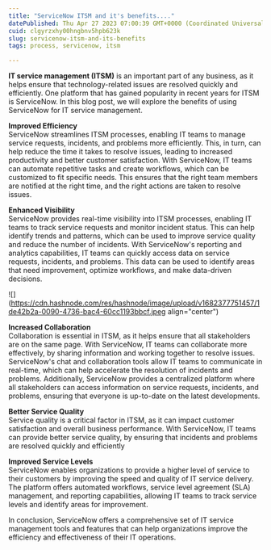 ```yaml
---
title: "ServiceNow ITSM and it's benefits...."
datePublished: Thu Apr 27 2023 07:00:39 GMT+0000 (Coordinated Universal Time)
cuid: clgyrzxhy00hngbnv5hpb623k
slug: servicenow-itsm-and-its-benefits
tags: process, servicenow, itsm

---
```


**IT service management (ITSM)** is an important part of any business, as it helps ensure that technology-related issues are resolved quickly and efficiently. One platform that has gained popularity in recent years for ITSM is ServiceNow. In this blog post, we will explore the benefits of using ServiceNow for IT service management.  
  
**Improved Efficiency**  
ServiceNow streamlines ITSM processes, enabling IT teams to manage service requests, incidents, and problems more efficiently. This, in turn, can help reduce the time it takes to resolve issues, leading to increased productivity and better customer satisfaction. With ServiceNow, IT teams can automate repetitive tasks and create workflows, which can be customized to fit specific needs. This ensures that the right team members are notified at the right time, and the right actions are taken to resolve issues.  
  
**Enhanced Visibility**  
ServiceNow provides real-time visibility into ITSM processes, enabling IT teams to track service requests and monitor incident status. This can help identify trends and patterns, which can be used to improve service quality and reduce the number of incidents. With ServiceNow's reporting and analytics capabilities, IT teams can quickly access data on service requests, incidents, and problems. This data can be used to identify areas that need improvement, optimize workflows, and make data-driven decisions.

![](https://cdn.hashnode.com/res/hashnode/image/upload/v1682377751457/1de42b2a-0090-4736-bac4-60cc1193bbcf.jpeg align="center")

  
**Increased Collaboration**  
Collaboration is essential in ITSM, as it helps ensure that all stakeholders are on the same page. With ServiceNow, IT teams can collaborate more effectively, by sharing information and working together to resolve issues. ServiceNow's chat and collaboration tools allow IT teams to communicate in real-time, which can help accelerate the resolution of incidents and problems. Additionally, ServiceNow provides a centralized platform where all stakeholders can access information on service requests, incidents, and problems, ensuring that everyone is up-to-date on the latest developments.  
  
**Better Service Quality**  
Service quality is a critical factor in ITSM, as it can impact customer satisfaction and overall business performance. With ServiceNow, IT teams can provide better service quality, by ensuring that incidents and problems are resolved quickly and efficiently  
  
**Improved Service Levels**  
ServiceNow enables organizations to provide a higher level of service to their customers by improving the speed and quality of IT service delivery. The platform offers automated workflows, service level agreement (SLA) management, and reporting capabilities, allowing IT teams to track service levels and identify areas for improvement.  
  
In conclusion, ServiceNow offers a comprehensive set of IT service management tools and features that can help organizations improve the efficiency and effectiveness of their IT operations.